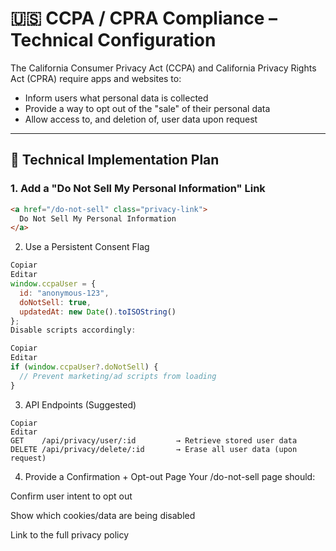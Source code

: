 # 🇺🇸 CCPA / CPRA Compliance – Technical Configuration

The California Consumer Privacy Act (CCPA) and California Privacy Rights Act (CPRA) require apps and websites to:

- Inform users what personal data is collected
- Provide a way to opt out of the "sale" of their personal data
- Allow access to, and deletion of, user data upon request

---

## 🔐 Technical Implementation Plan

### 1. Add a "Do Not Sell My Personal Information" Link

```html
<a href="/do-not-sell" class="privacy-link">
  Do Not Sell My Personal Information
</a>
```
2. Use a Persistent Consent Flag
```js
Copiar
Editar
window.ccpaUser = {
  id: "anonymous-123",
  doNotSell: true,
  updatedAt: new Date().toISOString()
};
Disable scripts accordingly:
```
```js
Copiar
Editar
if (window.ccpaUser?.doNotSell) {
  // Prevent marketing/ad scripts from loading
}
```
3. API Endpoints (Suggested)
```http
Copiar
Editar
GET    /api/privacy/user/:id         → Retrieve stored user data
DELETE /api/privacy/delete/:id       → Erase all user data (upon request)
```

4. Provide a Confirmation + Opt-out Page
Your /do-not-sell page should:

Confirm user intent to opt out

Show which cookies/data are being disabled

Link to the full privacy policy

